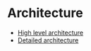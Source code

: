 # Architecture

- [High level architecture](high-level-architecture)
- [Detailed architecture](detailed-architecture)

